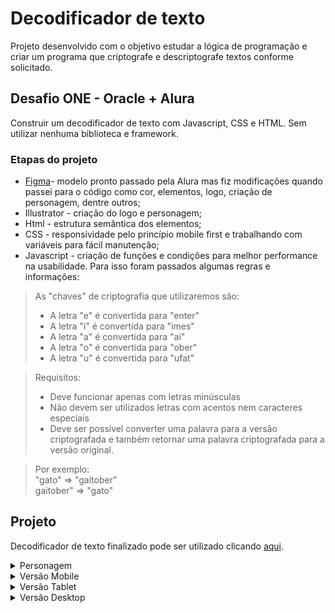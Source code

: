 # Decodificador de texto

Projeto desenvolvido com o objetivo estudar a lógica de programação e criar um programa que criptografe  e descriptografe textos conforme solicitado.
      

## Desafio ONE - Oracle + Alura

Construir um decodificador de texto com Javascript, CSS e HTML. Sem utilizar nenhuma biblioteca e framework. 

### Etapas do projeto

* [Figma](https://www.figma.com/file/tvFEYhVfZTjdJ5P24RGV21/Alura-Challenge---Desafio-1---L%C3%B3gica?type=design&node-id=16-802&t=o3XKQB67uUKTKIIS-0})- modelo pronto passado pela Alura mas fiz modificações quando passei para o código como cor, elementos, logo, criação de personagem, dentre outros;
* Illustrator - criação do logo e personagem;
* Html - estrutura semântica dos elementos;
* CSS - responsividade pelo princípio mobile first e trabalhando com variáveis para fácil manutenção;
* Javascript - criação de funções e condições para melhor performance na usabilidade. Para isso foram passados algumas regras e informações:
> As "chaves" de criptografia que utilizaremos são:
> * A letra "e" é convertida para "enter"
> * A letra "i" é convertida para "imes"
> * A letra "a" é convertida para "ai"
> * A letra "o" é convertida para "ober"
> * A letra "u" é convertida para "ufat"

>Requisitos:
>- Deve funcionar apenas com letras minúsculas
>- Não devem ser utilizados letras com acentos nem caracteres especiais
>- Deve ser possível converter uma palavra para a versão criptografada e também retornar uma palavra criptografada para a versão original.

>Por exemplo:  
>"gato" => "gaitober"  
>gaitober" => "gato"

## Projeto

Decodificador de texto finalizado pode ser utilizado clicando [aqui](https://decode-navy.vercel.app/).

<details>
  <summary>Personagem</summary>
  <img src="./assets/images/robot.png" alt="Robô sorrindo" width="30%" style="padding:2rem;" >
      
</details>

<details>
  <summary>Versão Mobile</summary>
  <img src="./assets/images/mobile1.jpeg" alt="Versão mobile" width="30%" style="padding:2rem;" >
  <img src="./assets/images/mobile2.jpeg" alt="Versão mobile" width="30%" style="padding:2rem;" >
</details>

<details>
  <summary>Versão Tablet</summary>
  <img src="./assets/images/tablet.png" alt="Versão tablet" width="50%" style="padding:2rem;" >
      
</details>
            
<details>
  <summary> Versão Desktop</summary>
  <img src="./assets/images/desktop.png" alt="Versão desktop" width="100%" style="padding:2rem;" >
      
</details>









